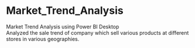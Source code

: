 # Market_Trend_Analysis
Market Trend Analysis using Power BI Desktop<br>
Analyzed the sale trend of company which sell various products at different stores in various geographies.
